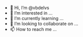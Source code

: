 - 👋 Hi, I’m @vbdelvs
- 👀 I’m interested in ...
- 🌱 I’m currently learning ...
- 💞️ I’m looking to collaborate on ...
- 📫 How to reach me ...

<!---
vbdelvs/vbdelvs is a ✨ special ✨ repository because its `README.md` (this file) appears on your GitHub profile.
You can click the Preview link to take a look at your changes.
--->
